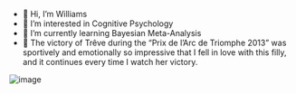 - 👋 Hi, I’m Williams
- 👀 I’m interested in Cognitive Psychology 
- 🌱 I’m currently learning Bayesian Meta-Analysis
- 💞️  The victory of Trêve during the “Prix de l’Arc de Triomphe 2013” was sportively and emotionally so impressive that I fell in love with this filly, and it continues every time I watch her victory. 

<!---
CurraghsBettor/CurraghsBettor is a ✨ special ✨ repository because its `README.md` (this file) appears on your GitHub profile.
You can click the Preview link to take a look at your changes.
--->
![image](https://user-images.githubusercontent.com/93611987/198896620-a5e929b3-04fa-4533-a540-2907002a6a72.png)
